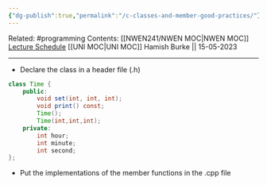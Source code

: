 ```yaml
---
{"dg-publish":true,"permalink":"/c-classes-and-member-good-practices/"}
---
```


Related: #programming 
Contents: [[NWEN241/NWEN MOC\|NWEN MOC]]
[Lecture Schedule](https://ecs.wgtn.ac.nz/Courses/NWEN241_2023T1/LectureSchedule)
[[UNI MOC\|UNI MOC]]
Hamish Burke || 15-05-2023
***

- Declare the class in a header file (.h)

```java
class Time {
	public:
		void set(int, int, int);
		void print() const;
		Time();
		Time(int,int,int);
	private:
		int hour;
		int minute;
		int second;
};
```

- Put the implementations of the member functions in the .cpp file